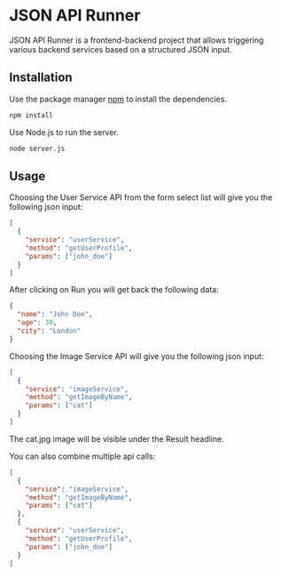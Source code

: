 # JSON API Runner

JSON API Runner is a frontend-backend project that allows triggering various backend services based on a structured 
JSON input.

## Installation

Use the package manager [npm](https://www.npmjs.com/) to install the dependencies.

```bash
npm install
```

Use Node.js to run the server.

```bash
node server.js
```

## Usage

Choosing the User Service API from the form select list will give you the following json input:

```json
[
  {
    "service": "userService",
    "method": "getUserProfile",
    "params": ["john_doe"]
  }
]
```

After clicking on Run you will get back the following data:
```json
{
  "name": "John Doe",
  "age": 30,
  "city": "London"
}
```
Choosing the Image Service API will give you the following json input:

```json
[
  {
    "service": "imageService",
    "method": "getImageByName",
    "params": ["cat"]
  }
]
```
The cat.jpg image will be visible under the Result headline.

You can also combine multiple api calls:
```json
[
  {
    "service": "imageService",
    "method": "getImageByName",
    "params": ["cat"]
  },
  {
    "service": "userService",
    "method": "getUserProfile",
    "params": ["john_doe"]
  }
]
```
